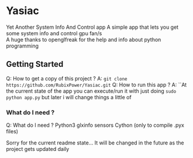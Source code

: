 # Yasiac
Yet Another System Info And Control app
A simple app that lets you get some system info and control gpu fan/s                                                             
A huge thanks to openglfreak for the help and info about python programming                                                             

## Getting Started
Q: How to get a copy of this project ?
A: ```git clone  https://github.com/RubixPower/Yasiac.git```
Q: How to run this app ?
A: ``At the current state of the app you can execute/run it with just doing ```sudo python app.py``` but later i will change things a little of
### **What do I need ?**
Q: What do I need ?
Python3
glxinfo
sensors
Cython (only to compile .pyx files)

Sorry for the current readme state... It will be changed in the future as the project gets updated daily
